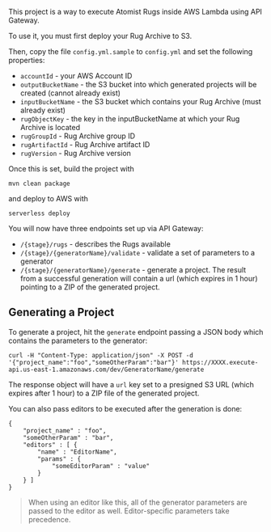 This project is a way to execute Atomist Rugs inside AWS Lambda using API Gateway.

To use it, you must first deploy your Rug Archive to S3.

Then, copy the file `config.yml.sample` to `config.yml` and set the following properties:

* `accountId` - your AWS Account ID
* `outputBucketName` - the S3 bucket into which generated projects will be created (cannot already exist)
* `inputBucketName` - the S3 bucket which contains your Rug Archive (must already exist)
* `rugObjectKey` - the key in the inputBucketName at which your Rug Archive is located
* `rugGroupId` - Rug Archive group ID
* `rugArtifactId` - Rug Archive artifact ID
* `rugVersion` - Rug Archive version

Once this is set, build the project with

    mvn clean package

and deploy to AWS with

    serverless deploy

You will now have three endpoints set up via API Gateway:

* `/{stage}/rugs` - describes the Rugs available
* `/{stage}/{generatorName}/validate` - validate a set of parameters to a generator
* `/{stage}/{generatorName}/generate` - generate a project. The result from a successful generation will contain a url (which expires in 1 hour) pointing to a ZIP of the generated project.

## Generating a Project

To generate a project, hit the `generate` endpoint passing a JSON body which contains the parameters to the generator:
 
    curl -H "Content-Type: application/json" -X POST -d '{"project_name":"foo","someOtherParam":"bar"}' https://XXXX.execute-api.us-east-1.amazonaws.com/dev/GeneratorName/generate
    
The response object will have a `url` key set to a presigned S3 URL (which expires after 1 hour) to a ZIP file of the generated project.
    
You can also pass editors to be executed after the generation is done:

    {
        "project_name" : "foo",
        "someOtherParam" : "bar",
        "editors" : [ {
            "name" : "EditorName",
            "params" : {
                "someEditorParam" : "value"
            }
        } ]
    }
    
> When using an editor like this, all of the generator parameters are passed to the editor as well. Editor-specific
parameters take precedence.